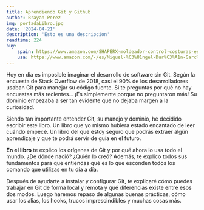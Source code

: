 ```yaml
---
title: Aprendiendo Git y Github
author: Brayan Perez
img: portadaLibro.jpg
date: '2024-04-21'
description: 'Esto es una descripcion'
readtime: 224
buy:
    spain: https://www.amazon.com/SHAPERX-moldeador-control-costuras-esculpir/dp/B0B1HR89H4?ref=dlx_deals_dg_dcl_B0B1HR89H4_dt_sl14_3f
    usa: https://www.amazon.com/-/es/Miguel-%C3%81ngel-Dur%C3%A1n-Garc%C3%ADa/dp/B0D2LPMG6F
---
```


Hoy en día es imposible imaginar el desarrollo de software sin Git. Según la encuesta de Stack Overflow de 2018, casi el 90% de los desarrolladores usaban Git para manejar su código fuente. Si te preguntas por qué no hay encuestas más recientes... ¡Es simplemente porque no preguntaron más! Su dominio empezaba a ser tan evidente que no dejaba margen a la curiosidad.

Siendo tan importante entender Git, su manejo y dominio, he decidido escribir este libro. Un libro que yo mismo hubiera estado encantado de leer cuándo empecé. Un libro del que estoy seguro que podrás extraer algún aprendizaje y que te podrá servir de guía en el futuro.

**En el libro** te explico los orígenes de Git y por qué ahora lo usa todo el mundo. ¿De dónde nació? ¿Quién lo creó? Además, te explico todos sus fundamentos para que entiendas qué es lo que esconden todos los comando que utilizas en tu día a día.

Después de ayudarte a instalar y configurar Git, te explicaré cómo puedes trabajar en Git de forma local y remota y qué diferencias existe entre esos dos modos. Luego haremos repaso de algunas buenas prácticas, cómo usar los alias, los hooks, trucos imprescindibles y muchas cosas más.